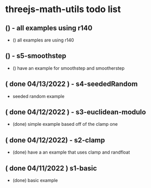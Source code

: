 # threejs-math-utils todo list

## () - all examples using r140
* () all examples are using r140

## () - s5-smoothstep
* () have an example for smoothstep and smootherstep

## ( done 04/13/2022 ) - s4-seededRandom
* seeded random example

## ( done 04/12/2022 ) - s3-euclidean-modulo
* (done) simple example based off of the clamp one
 
## ( done 04/12/2022) - s2-clamp
* (done) have a an example that uses clamp and randfloat

## ( done 04/11/2022 ) s1-basic
* (done) basic example